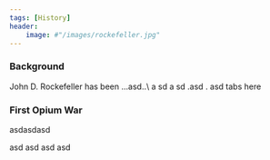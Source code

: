 ```yaml
---
tags: [History]
header:
    image: #"/images/rockefeller.jpg"
---
```


### Background
John D. Rockefeller has been ...asd..\ a
sd
a
sd .asd
. asd
            tabs here
### First Opium War

asdasdasd 


asd asd asd
 asd 